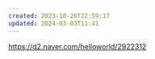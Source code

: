 ```yaml
---
created: 2023-10-26T22:59:17
updated: 2024-03-03T11:41
---
```

https://d2.naver.com/helloworld/2922312